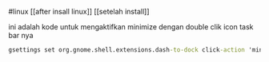 #linux  [[after insall linux]] [[setelah install]]

ini adalah kode untuk mengaktifkan minimize dengan double clik icon task bar nya
```cmd
gsettings set org.gnome.shell.extensions.dash-to-dock click-action 'minimize'
```
